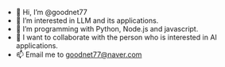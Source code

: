 - 👋 Hi, I’m @goodnet77
- 👀 I’m interested in LLM and its applications.
- 🌱 I’m programming with Python, Node.js and javascript.
- 💞️ I want to collaborate with the person who is interested in AI applications.
- 📫 Email me to goodnet77@naver.com

<!---
goodnet77/goodnet77 is a ✨ special ✨ repository because its `README.md` (this file) appears on your GitHub profile.
You can click the Preview link to take a look at your changes.
--->
